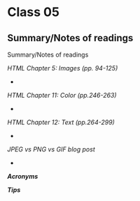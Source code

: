 
# Class 05

## Summary/Notes of readings 

Summary/Notes of readings 

*HTML Chapter 5: Images (pp. 94-125)*

- 

*HTML Chapter 11: Color (pp.246-263)*

- 

*HTML Chapter 12: Text (pp.264-299)*

- 

*JPEG vs PNG vs GIF blog post*

- 

***Acronyms***


***Tips***